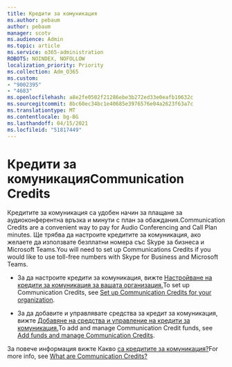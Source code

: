```yaml
---
title: Кредити за комуникация
ms.author: pebaum
author: pebaum
manager: scotv
ms.audience: Admin
ms.topic: article
ms.service: o365-administration
ROBOTS: NOINDEX, NOFOLLOW
localization_priority: Priority
ms.collection: Adm_O365
ms.custom:
- "9002395"
- "4683"
ms.openlocfilehash: a8e2fe0502f21286ebe3b272ed33e0eafb10632c
ms.sourcegitcommit: 8bc60ec34bc1e40685e3976576e04a2623f63a7c
ms.translationtype: MT
ms.contentlocale: bg-BG
ms.lasthandoff: 04/15/2021
ms.locfileid: "51817449"
---
```

# <a name="communication-credits"></a><span data-ttu-id="52c0d-102">Кредити за комуникация</span><span class="sxs-lookup"><span data-stu-id="52c0d-102">Communication Credits</span></span>

<span data-ttu-id="52c0d-103">Кредитите за комуникация са удобен начин за плащане за аудиоконферентна връзка и минути с план за обаждания.</span><span class="sxs-lookup"><span data-stu-id="52c0d-103">Communication Credits are a convenient way to pay for Audio Conferencing and Call Plan minutes.</span></span> <span data-ttu-id="52c0d-104">Ще трябва да настроите кредитите за комуникация, ако желаете да използвате безплатни номера със Skype за бизнеса и Microsoft Teams.</span><span class="sxs-lookup"><span data-stu-id="52c0d-104">You will need to set up Communications Credits if you would like to use toll-free numbers with Skype for Business and Microsoft Teams.</span></span>

- <span data-ttu-id="52c0d-105">За да настроите кредити за комуникация, вижте [Настройване на кредити за комуникация за вашата организация.](https://docs.microsoft.com/microsoftteams/set-up-communications-credits-for-your-organization)</span><span class="sxs-lookup"><span data-stu-id="52c0d-105">To set up Communication Credits, see [Set up Communication Credits for your organization](https://docs.microsoft.com/microsoftteams/set-up-communications-credits-for-your-organization).</span></span> 

- <span data-ttu-id="52c0d-106">За да добавите и управлявате средства за кредит за комуникация, вижте [Добавяне на средства и управление на кредити за комуникация.](https://docs.microsoft.com/microsoftteams/add-funds-and-manage-communications-credits)</span><span class="sxs-lookup"><span data-stu-id="52c0d-106">To add and manage Communication Credit funds, see [Add funds and manage Communication Credits](https://docs.microsoft.com/microsoftteams/add-funds-and-manage-communications-credits).</span></span> 

<span data-ttu-id="52c0d-107">За повече информация вижте Какво [са кредитите за комуникация?](https://docs.microsoft.com/microsoftteams/what-are-communications-credits)</span><span class="sxs-lookup"><span data-stu-id="52c0d-107">For more info, see [What are Communication Credits?](https://docs.microsoft.com/microsoftteams/what-are-communications-credits)</span></span>
